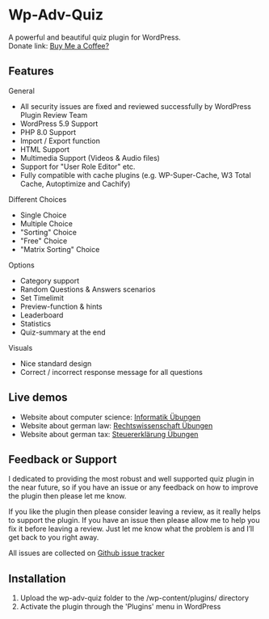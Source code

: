 # Wp-Adv-Quiz

A powerful and beautiful quiz plugin for WordPress.  
Donate link: <a href="https://www.paypal.com/donate?hosted_button_id=7EL8K7ELFWHSY">Buy Me a Coffee?</a>

## Features
General
* All security issues are fixed and reviewed successfully by WordPress Plugin Review Team
* WordPress 5.9 Support
* PHP 8.0 Support
* Import / Export function
* HTML Support
* Multimedia Support (Videos & Audio files)
* Support for "User Role Editor" etc.
* Fully compatible with cache plugins (e.g. WP-Super-Cache, W3 Total Cache, Autoptimize and Cachify)

Different Choices
* Single Choice
* Multiple Choice
* "Sorting" Choice
* "Free" Choice
* "Matrix Sorting" Choice

Options
* Category support
* Random Questions & Answers scenarios
* Set Timelimit
* Preview-function & hints
* Leaderboard
* Statistics
* Quiz-summary at the end

Visuals
* Nice standard design
* Correct / incorrect response message for all questions

## Live demos
* Website about computer science: <a href="https://www.informatik-verstehen.de/uebungen/informatik-uebungsaufgaben-loesungen/">Informatik Übungen</a>
* Website about german law: <a href="https://www.rechtswissenschaft-verstehen.de/uebungen/rechtswissenschaft-uebungsaufgaben-loesungen/rechtsgeschichte-uebungen/">Rechtswissenschaft Übungen</a>
* Website about german tax: <a target="_blank" href="https://www.steuererklaerung-verstehen.de/uebungen/steuererklaerung-uebungsaufgaben-loesungen/">Steuererklärung Übungen</a>

## Feedback or Support 
I dedicated to providing the most robust and well supported quiz plugin in the near future, so if you have an issue or any feedback on how to improve the plugin then please let me know.

If you like the plugin then please consider leaving a review, as it really helps to support the plugin. If you have an issue then please allow me to help you fix it before leaving a review. Just let me know what the problem is and I’ll get back to you right away.

All issues are collected on <a href="https://github.com/markusbegerow/Wp-Adv-Quiz/issues">Github issue tracker</a>

## Installation

1. Upload the wp-adv-quiz folder to the /wp-content/plugins/ directory
2. Activate the plugin through the 'Plugins' menu in WordPress
